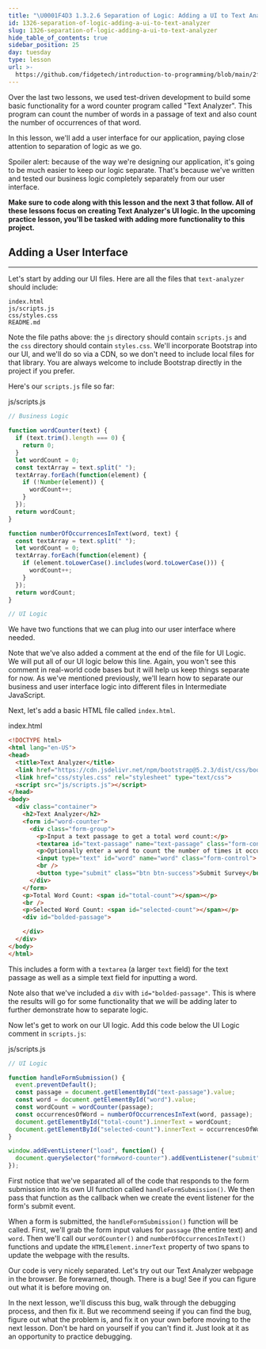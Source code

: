 ```yaml
---
title: "\U0001F4D3 1.3.2.6 Separation of Logic: Adding a UI to Text Analyzer"
id: 1326-separation-of-logic-adding-a-ui-to-text-analyzer
slug: 1326-separation-of-logic-adding-a-ui-to-text-analyzer
hide_table_of_contents: true
sidebar_position: 25
day: tuesday
type: lesson
url: >-
  https://github.com/fidgetech/introduction-to-programming/blob/main/2f_separation_of_logic_adding_a_ui.md
---
```


Over the last two lessons, we used test-driven development to build some basic functionality for a word counter program called "Text Analyzer". This program can count the number of words in a passage of text and also count the number of occurrences of that word.

In this lesson, we'll add a user interface for our application, paying close attention to separation of logic as we go.

Spoiler alert: because of the way we're designing our application, it's going to be much easier to keep our logic separate. That's because we've written and tested our business logic completely separately from our user interface.

**Make sure to code along with this lesson and the next 3 that follow. All of these lessons focus on creating Text Analyzer's UI logic. In the upcoming practice lesson, you'll be tasked with adding more functionality to this project.**

## Adding a User Interface
---

Let's start by adding our UI files. Here are all the files that `text-analyzer` should include:

```
index.html
js/scripts.js
css/styles.css
README.md
```

Note the file paths above: the `js` directory should contain `scripts.js` and the `css` directory should contain `styles.css`. We'll incorporate Bootstrap into our UI, and we'll do so via a CDN, so we don't need to include local files for that library. You are always welcome to include Bootstrap directly in the project if you prefer.

Here's our `scripts.js` file so far:

<div class="filename">js/scripts.js</div>

```js
// Business Logic

function wordCounter(text) {
  if (text.trim().length === 0) {
    return 0;
  }
  let wordCount = 0;
  const textArray = text.split(" ");
  textArray.forEach(function(element) {
    if (!Number(element)) {
      wordCount++;
    }
  });
  return wordCount;
}

function numberOfOccurrencesInText(word, text) {
  const textArray = text.split(" ");
  let wordCount = 0;
  textArray.forEach(function(element) {
    if (element.toLowerCase().includes(word.toLowerCase())) {
      wordCount++;
    }
  });
  return wordCount;
}

// UI Logic
```

We have two functions that we can plug into our user interface where needed.

Note that we've also added a comment at the end of the file for UI Logic. We will put all of our UI logic below this line. Again, you won't see this comment in real-world code bases but it will help us keep things separate for now. As we've mentioned previously, we'll learn how to separate our business and user interface logic into different files in Intermediate JavaScript.

Next, let's add a basic HTML file called `index.html`.

<div class="filename">index.html</div>

```html
<!DOCTYPE html>
<html lang="en-US">
<head>
  <title>Text Analyzer</title>
  <link href="https://cdn.jsdelivr.net/npm/bootstrap@5.2.3/dist/css/bootstrap.min.css" rel="stylesheet" integrity="sha384-rbsA2VBKQhggwzxH7pPCaAqO46MgnOM80zW1RWuH61DGLwZJEdK2Kadq2F9CUG65" crossorigin="anonymous">
  <link href="css/styles.css" rel="stylesheet" type="text/css">
  <script src="js/scripts.js"></script>
</head>
<body>
  <div class="container">
    <h2>Text Analyzer</h2>
    <form id="word-counter">
      <div class="form-group">
        <p>Input a text passage to get a total word count:</p>
        <textarea id="text-passage" name="text-passage" class="form-control"></textarea>
        <p>Optionally enter a word to count the number of times it occurs in the passage:</p>
        <input type="text" id="word" name="word" class="form-control">
        <br />
        <button type="submit" class="btn btn-success">Submit Survey</button>
      </div>
    </form>
    <p>Total Word Count: <span id="total-count"></span></p>
    <br />
    <p>Selected Word Count: <span id="selected-count"></span></p>
    <div id="bolded-passage">

    </div>
  </div>
</body>
</html>
```

This includes a form with a `textarea` (a larger `text` field) for the text passage as well as a simple text field for inputting a word.

Note also that we've included a `div` with `id="bolded-passage"`. This is where the results will go for some functionality that we will be adding later to further demonstrate how to separate logic.

Now let's get to work on our UI logic. Add this code below the UI Logic comment in `scripts.js`:

<div class="filename">js/scripts.js</div>

```js
// UI Logic

function handleFormSubmission() {
  event.preventDefault();
  const passage = document.getElementById("text-passage").value;
  const word = document.getElementById("word").value;
  const wordCount = wordCounter(passage);
  const occurrencesOfWord = numberOfOccurrencesInText(word, passage);
  document.getElementById("total-count").innerText = wordCount;
  document.getElementById("selected-count").innerText = occurrencesOfWord;
}

window.addEventListener("load", function() {
  document.querySelector("form#word-counter").addEventListener("submit", handleFormSubmission);
});
```

First notice that we've separated all of the code that responds to the form submission into its own UI function called `handleFormSubmission()`. We then pass that function as the callback when we create the event listener for the form's submit event.

When a form is submitted, the `handleFormSubmission()` function will be called. First, we'll grab the form input values for `passage` (the entire text) and `word`. Then we'll call our `wordCounter()` and `numberOfOccurrencesInText()` functions and update the `HTMLElement.innerText` property of two spans to update the webpage with the results.

Our code is very nicely separated. Let's try out our Text Analyzer webpage in the browser. Be forewarned, though. There is a bug! See if you can figure out what it is before moving on.

In the next lesson, we'll discuss this bug, walk through the debugging process, and then fix it. But we recommend seeing if you can find the bug, figure out what the problem is, and fix it on your own before moving to the next lesson. Don't be hard on yourself if you can't find it. Just look at it as an opportunity to practice debugging.